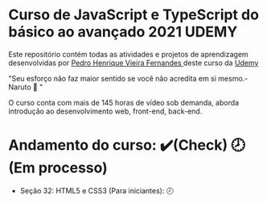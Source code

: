 # Curso de JavaScript e TypeScript do básico ao avançado 2021 UDEMY

Este repositório contém todas as atividades e projetos de aprendizagem desenvolvidas por <a href="https://www.linkedin.com/in/pedro-henrique-vieira-fernandes/">Pedro Henrique Vieira Fernandes </a> deste curso da <a href ="https://www.udemy.com/course/curso-de-javascript-moderno-do-basico-ao-avancado/">Udemy </a>

"Seu esforço não faz maior sentido se você não acredita em si mesmo.- Naruto 🍜 "

O curso conta com mais de 145 horas de vídeo sob demanda, aborda introdução ao desenvolvimento web, front-end, back-end.

# Andamento do curso: ✔️(Check) 🕗(Em processo)

- Seção 32: HTML5 e CSS3 (Para iniciantes): 🕗


